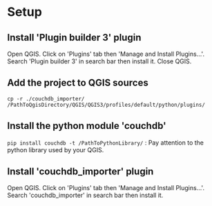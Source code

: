 # Setup
## Install 'Plugin builder 3' plugin
Open QGIS.
Click on 'Plugins' tab then 'Manage and Install Plugins...'.
Search 'Plugin builder 3' in search bar then install it.
Close QGIS.

## Add the project to QGIS sources
`cp -r ./couchdb_importer/ /PathToQgisDirectory/QGIS/QGIS3/profiles/default/python/plugins/`

## Install the python module 'couchdb'
`pip install couchdb -t /PathToPythonLibrary/` : Pay attention to the python library used by your QGIS.

## Install 'couchdb_importer' plugin
Open QGIS.
Click on 'Plugins' tab then 'Manage and Install Plugins...'.
Search 'couchdb_importer' in search bar then install it.
